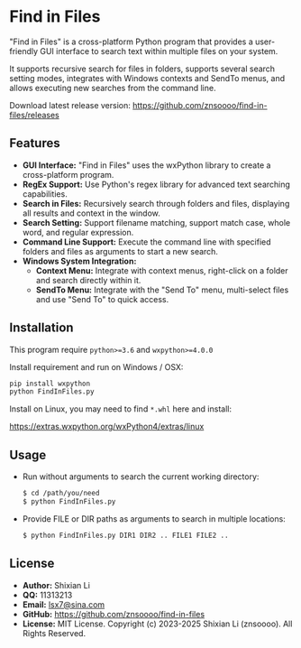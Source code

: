# Find in Files

"Find in Files" is a cross-platform Python program that provides a user-friendly GUI interface to search text within multiple files on your system.

It supports recursive search for files in folders, supports several search setting modes, integrates with Windows contexts and SendTo menus, and allows executing new searches from the command line.

Download latest release version: <https://github.com/znsoooo/find-in-files/releases>


## Features

- **GUI Interface:** "Find in Files" uses the wxPython library to create a cross-platform program.
- **RegEx Support:** Use Python's regex library for advanced text searching capabilities.
- **Search in Files:** Recursively search through folders and files, displaying all results and context in the window.
- **Search Setting:** Support filename matching, support match case, whole word, and regular expression.
- **Command Line Support:** Execute the command line with specified folders and files as arguments to start a new search.
- **Windows System Integration:**
  - **Context Menu:** Integrate with context menus, right-click on a folder and search directly within it.
  - **SendTo Menu:** Integrate with the "Send To" menu, multi-select files and use "Send To" to quick access.


## Installation

This program require `python>=3.6` and `wxpython>=4.0.0`

Install requirement and run on Windows / OSX:

```bash
pip install wxpython
python FindInFiles.py
```

Install on Linux, you may need to find `*.whl` here and install:

<https://extras.wxpython.org/wxPython4/extras/linux>


## Usage

- Run without arguments to search the current working directory:

    ```bash
    $ cd /path/you/need
    $ python FindInFiles.py
    ```

- Provide FILE or DIR paths as arguments to search in multiple locations:

    ```bash
    $ python FindInFiles.py DIR1 DIR2 .. FILE1 FILE2 ..
    ```


## License

- __Author:__ Shixian Li
- __QQ:__ 11313213
- __Email:__ <lsx7@sina.com>
- __GitHub:__ <https://github.com/znsoooo/find-in-files>
- __License:__ MIT License. Copyright (c) 2023-2025 Shixian Li (znsoooo). All Rights Reserved.
